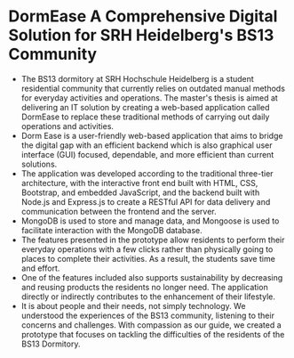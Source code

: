 # DormEase A Comprehensive Digital Solution for SRH Heidelberg's BS13 Community

- The BS13 dormitory at SRH Hochschule Heidelberg is a student residential community that currently relies on outdated manual methods for everyday activities and operations. The master's thesis is aimed at delivering an IT solution by creating a web-based application called DormEase to replace these traditional methods of carrying out daily operations and activities.
- Dorm Ease is a user-friendly web-based application that aims to bridge the digital gap with an efficient backend which is also graphical user interface (GUI) focused, dependable, and more efficient than current solutions.
- The application was developed according to the traditional three-tier architecture, with the interactive front end built with HTML, CSS, Bootstrap, and embedded JavaScript, and the backend built with Node.js and Express.js to create a RESTful API for data delivery and communication between the frontend and the server.
- MongoDB is used to store and manage data, and Mongoose is used to facilitate interaction with the MongoDB database.
- The features presented in the prototype allow residents to perform their everyday operations with a few clicks rather than physically going to places to complete their activities. As a result, the students save time and effort.
- One of the features included also supports sustainability by decreasing and reusing products the residents no longer need. The application directly or indirectly contributes to the enhancement of their lifestyle.
- It is about people and their needs, not simply technology. We understood the experiences of the BS13 community, listening to their concerns and challenges. With compassion as our guide, we created a prototype that focuses on tackling the difficulties of the residents of the BS13 Dormitory.
